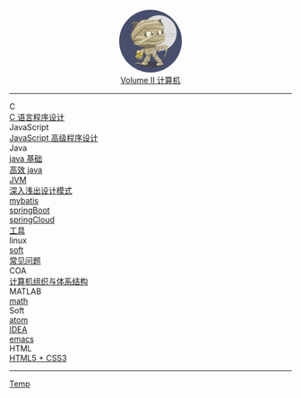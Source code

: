 <br>
<div style="text-align: center">
<a href="#"><img style="width:7rem;border-radius:50%;" src="favicon.gif"></img></a>
<br>

<a href="#/Volume_II/welcome" class="name alive">
    <i class='iconfont icon-books-1'></i> Volume II
</a>

<a href="#/Volume_II/IT/welcome" class="js-name name alive name-sub">
     计算机
</a>
</div>

<hr>

<div class='book-list-sub2'>
    <i class='nav-icon iconfont icon-book-open'></i>
    <span> C</span>
    <div class='book-list-sub3'>
        <a href="#/Volume_II/IT/c/the_C_Programming_Language" class="alive">
        <i class='iconfont icon-page'></i>
        C 语言程序设计</a>
    </div>                                                            
</div>                                                            

<div class='book-list-sub2'>
    <i class='nav-icon iconfont icon-book-open'></i>
    <span> JavaScript</span>
    <div class='book-list-sub3'>
        <a href="#/Volume_II/IT/javascript/javascript" class="alive">
        <i class='iconfont icon-page'></i>
        JavaScript 高级程序设计</a>
    </div>                                                            
</div>                                                            

<div class='book-list-sub2'>
    <i class='nav-icon iconfont icon-book-open'></i>
    <span> Java</span>
    <div class='book-list-sub3'>
        <a href="#/Volume_II/IT/java/javase" class="alive">
        <i class='iconfont icon-page'></i>
        java 基础</a>
    </div>                                                            
    <div class='book-list-sub3'>
        <a href="#/Volume_II/IT/java/effctive_java" class="alive">
        <i class='iconfont icon-page'></i>
        高效 java</a>
    </div>                                                            
    <div class='book-list-sub3'>
        <a href="#/Volume_II/IT/java/jvm" class="alive">
        <i class='iconfont icon-page'></i>
        JVM</a>
    </div>                                                            
    <div class='book-list-sub3'>
        <a href="#/Volume_II/IT/java/head_first_design_pattern" class="alive">
        <i class='iconfont icon-page'></i>
        深入浅出设计模式</a>
    </div>                                                            
    <div class='book-list-sub3'>
        <a href="#/Volume_II/IT/java/mybatis" class="alive">
        <i class='iconfont icon-page'></i>
        mybatis</a>
    </div>                                                            
    <div class='book-list-sub3'>
        <a href="#/Volume_II/IT/java/springBoot" class="alive">
        <i class='iconfont icon-page'></i>
        springBoot</a>
    </div>                                                            
    <div class='book-list-sub3'>
        <a href="#/Volume_II/IT/java/springCloud" class="alive">
        <i class='iconfont icon-page'></i>
        springCloud</a>
    </div>                                                            
    <div class='book-list-sub3'>
        <a href="#/Volume_II/IT/java/tools" class="alive">
        <i class='iconfont icon-page'></i>
        工具</a>
    </div>                                                            
</div>                                                            

<div class='book-list-sub2'>
    <i class='nav-icon iconfont icon-book-open' ></i>
    <span> linux</span>
    <div class='book-list-sub3'>
        <a href="#/Volume_II/IT/linux/soft" class="alive">
        <i class='iconfont icon-page' ></i> soft</a>
    </div>                                                            
    <div class='book-list-sub3'>
        <a href="#/Volume_II/IT/linux/problem" class="alive">
        <i class='iconfont icon-page' ></i> 常见问题</a>
    </div>                                                            
</div>                                                            

<div class='book-list-sub2'>
    <i class='nav-icon iconfont icon-book-open' ></i>
    <span> COA</span>
    <div class='book-list-sub3'>
        <a href="#/Volume_II/IT/coa/computer_organization_and_architecture" class="alive">
        <i class='iconfont icon-page' ></i> 计算机组织与体系结构</a>
    </div>                                                            
</div>                                                            

<div class='book-list-sub2'>
    <i class='nav-icon iconfont icon-book-open' ></i>
    <span> MATLAB</span>
    <div class='book-list-sub3'>
        <a href="#/Volume_II/IT/matlab/math" class="alive">
        <i class='iconfont icon-page' ></i> math</a>
    </div>                                                            
</div>                                                            

<div class='book-list-sub2'>
    <i class='nav-icon iconfont icon-book-open' ></i>
    <span> Soft</span>
    <div class='book-list-sub3'>
        <a href="#/Volume_II/IT/soft/atom" class="alive">
        <i class='iconfont icon-page' ></i> atom</a>
    </div>                                                            
    <div class='book-list-sub3'>
        <a href="#/Volume_II/IT/soft/idea" class="alive">
        <i class='iconfont icon-page' ></i> IDEA</a>
    </div>                                                            
    <div class='book-list-sub3'>
        <a href="#/Volume_II/IT/soft/emacs/spacemacs-zh" class="alive">
        <i class='iconfont icon-page' ></i> emacs</a>
    </div>                                                            
</div>                                                            

<div class='book-list-sub2'>
    <i class='nav-icon iconfont icon-book-open' ></i>
    <span> HTML </span>
    <div class='book-list-sub3'>
        <a href="#/Volume_II/IT/web/html5+css3" class="alive">
        <i class='iconfont icon-page' ></i> HTML5 + CSS3</a>
    </div>                                                            
</div>                                                            

<hr>
<div class='book-list-sub3'>
    <a href="#/Volume_II/IT/temp/temp" class="alive">
    <i class='iconfont icon-page' ></i> Temp</a>
</div>                                                            

